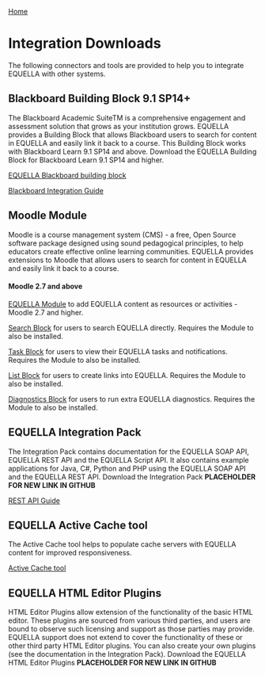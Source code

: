 [Home](https://equella.github.io/)

# Integration Downloads

The following connectors and tools are provided to help you to integrate EQUELLA with other systems.

## Blackboard Building Block 9.1 SP14+
The Blackboard Academic SuiteTM is a comprehensive engagement and assessment solution that grows as your institution grows. EQUELLA provides a Building Block that allows Blackboard users to search for content in EQUELLA and easily link it back to a course. This Building Block works with Blackboard Learn 9.1 SP14 and above.
Download the EQUELLA Building Block for Blackboard Learn 9.1 SP14 and higher.  

[EQUELLA Blackboard building block](https://github.com/equella/equella-blackboard-integration)

[Blackboard Integration Guide](guides/BlackboardLearnIntegrationGuide.md)

## Moodle Module
Moodle is a course management system (CMS) - a free, Open Source software package designed using sound pedagogical principles, to help educators create effective online learning communities. EQUELLA provides extensions to Moodle that allows users to search for content in EQUELLA and easily link it back to a course.
#### Moodle 2.7 and above
[EQUELLA Module](https://github.com/equella/moodle-mod_equella) to add EQUELLA content as resources or activities - Moodle 2.7 and higher. 

[Search Block](https://github.com/equella/moodle-block_equella_search) for users to search EQUELLA directly. Requires the Module to also be installed.

[Task Block](https://github.com/equella/moodle-block_equella_tasks) for users to view their EQUELLA tasks and notifications. Requires the Module to also be installed.

[List Block](https://github.com/equella/moodle-block_equella_links) for users to create links into EQUELLA. Requires the Module to also be installed.

[Diagnostics Block](https://github.com/equella/moodle-mod_equella-tools) for users to run extra EQUELLA diagnostics. Requires the Module to also be installed.

## EQUELLA Integration Pack
The Integration Pack contains documentation for the EQUELLA SOAP API, EQUELLA REST API and the EQUELLA Script API. It also contains example applications for Java, C#, Python and PHP using the EQUELLA SOAP API and the EQUELLA REST API.
Download the Integration Pack **PLACEHOLDER FOR NEW LINK IN GITHUB**

[REST API Guide](guides/RestAPIGuide.md)

## EQUELLA Active Cache tool
The Active Cache tool helps to populate cache servers with EQUELLA content for improved responsiveness.

[Active Cache tool](https://github.com/equella/Equella/tree/master/Source/Tools/Cacher)

## EQUELLA HTML Editor Plugins
HTML Editor Plugins allow extension of the functionality of the basic HTML editor. These plugins are sourced from various third parties, and users are bound to observe such licensing and support as those parties may provide. EQUELLA support does not extend to cover the functionality of these or other third party HTML Editor plugins.
You can also create your own plugins (see the documentation in the Integration Pack).
Download the EQUELLA HTML Editor Plugins **PLACEHOLDER FOR NEW LINK IN GITHUB**


